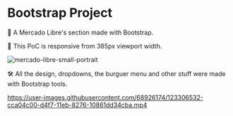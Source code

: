 # Bootstrap Project
📢 A Mercado Libre's section made with Bootstrap.

📐 This PoC is responsive from 385px viewport width.

![mercado-libre-small-portrait](https://user-images.githubusercontent.com/68926174/123306534-cdd17900-d4f7-11eb-953a-324a98d1db4a.png)

🛠 All the design, dropdowns, the burguer menu and other stuff were made with Bootstrap tools. 

https://user-images.githubusercontent.com/68926174/123306532-cca04c00-d4f7-11eb-8276-10861dd34cba.mp4
